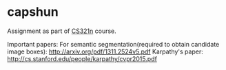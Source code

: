 # capshun

Assignment as part of [CS321n](http://cs231n.stanford.edu/) course.

Important papers:
For semantic segmentation(required to obtain candidate image boxes): http://arxiv.org/pdf/1311.2524v5.pdf
Karpathy's paper: http://cs.stanford.edu/people/karpathy/cvpr2015.pdf
